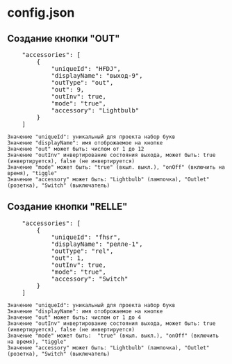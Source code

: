 # config.json

## Cоздание кнопки "OUT"
<pre>
    "accessories": [
        {
            "uniqueId": "HFDJ",
            "displayName": "выход-9",
            "outType": "out",
            "out": 9,
            "outInv": true,
            "mode": "true",
            "accessory": "Lightbulb"
        }
    ]
</pre>


    Значение "uniqueId": уникальный для проекта набор букв
    Значение "displayName": имя отоброжаемое на кнопке
    Значение "out" может быть: числом от 1 до 12
    Значение "outInv" инвертирование состояния выхода, может быть: true (инвертируется), false (не инвертируется)
    Значение "mode" может быть: "true" (вкыл. выкл.), "onOff" (включить на время), "tiggle"
    Значение "accessory" может быть: "Lightbulb" (лампочка), "Outlet" (розетка), "Switch" (выключатель)

## Cоздание кнопки "RELLE"
<pre>
    "accessories": [
        {
            "uniqueId": "fhsr",
            "displayName": "релле-1",
            "outType": "rel",
            "out": 1,
            "outInv": true,
            "mode": "true",
            "accessory": "Switch"
        }
    ]
</pre>

    Значение "uniqueId": уникальный для проекта набор букв
    Значение "displayName": имя отоброжаемое на кнопке
    Значение "out" может быть: числом от 1 до 4
    Значение "outInv" инвертирование состояния выхода, может быть: true (инвертируется), false (не инвертируется)
    Значение "mode" может быть:  "true" (вкыл. выкл.), "onOff" (включить на время), "tiggle"
    Значение "accessory" может быть: "Lightbulb" (лампочка), "Outlet" (розетка), "Switch" (выключатель)

